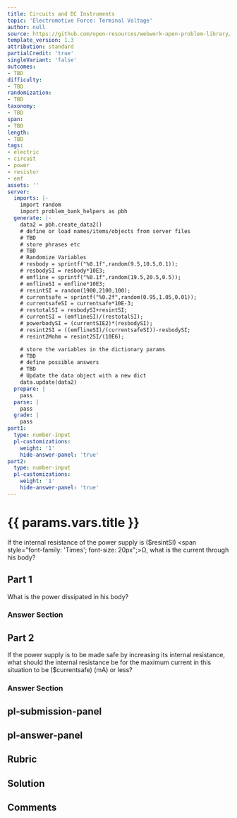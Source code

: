 ```yaml
---
title: Circuits and DC Instruments
topic: 'Electromotive Force: Terminal Voltage'
author: null
source: https://github.com/open-resources/webwork-open-problem-library/tree/master/Contrib/BrockPhysics/College_Physics_Urone/21.Circuits_and_DC_Instruments/21-02.Electromotive_Force_Terminal_Voltage/NU_U17_21_02_013.pg
template_version: 1.3
attribution: standard
partialCredit: 'true'
singleVariant: 'false'
outcomes:
- TBD
difficulty:
- TBD
randomization:
- TBD
taxonomy:
- TBD
span:
- TBD
length:
- TBD
tags:
- electric
- circuit
- power
- resistor
- emf
assets: ''
server:
  imports: |-
    import random
    import problem_bank_helpers as pbh
  generate: |-
    data2 = pbh.create_data2()
    # define or load names/items/objects from server files
    # TBD
    # store phrases etc
    # TBD
    # Randomize Variables
    # resbody = sprintf("%0.1f",random(9.5,10.5,0.1));
    # resbodySI = resbody*10E3;
    # emfline = sprintf("%0.1f",random(19.5,20.5,0.5));
    # emflineSI = emfline*10E3;
    # resintSI = random(1900,2100,100);
    # currentsafe = sprintf("%0.2f",random(0.95,1.05,0.01));
    # currentsafeSI = currentsafe*10E-3;
    # restotalSI = resbodySI+resintSI;
    # currentSI = (emflineSI)/(restotalSI);
    # powerbodySI = (currentSIE2)*(resbodySI);
    # resint2SI = ((emflineSI)/(currentsafeSI))-resbodySI;
    # resint2Mohm = resint2SI/(10E6);

    # store the variables in the dictionary params
    # TBD
    # define possible answers
    # TBD
    # Update the data object with a new dict
    data.update(data2)
  prepare: |
    pass
  parse: |
    pass
  grade: |
    pass
part1:
  type: number-input
  pl-customizations:
    weight: '1'
    hide-answer-panel: 'true'
part2:
  type: number-input
  pl-customizations:
    weight: '1'
    hide-answer-panel: 'true'
---
```


# {{ params.vars.title }} 


If the internal resistance of the power supply is ($resintSI) <span style="font-family: 'Times'; font-size: 20px";>&Omega;</span>, what is the current through his body?

## Part 1 
What is the power dissipated in his body? 


 ### Answer Section

## Part 2 
If the power supply is to be made safe by increasing its internal resistance, what should the internal resistance be for the maximum current in this situation to be ($currentsafe) (mA) or less? 


 ### Answer Section


## pl-submission-panel 


## pl-answer-panel 


## Rubric 


## Solution 


## Comments 


